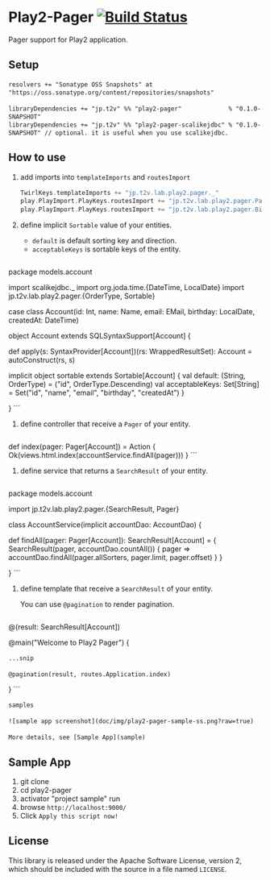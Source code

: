 Play2-Pager [![Build Status](https://travis-ci.org/gakuzzzz/play2-pager.svg)](https://travis-ci.org/gakuzzzz/play2-pager)
=================================

Pager support for Play2 application.

## Setup

    resolvers += "Sonatype OSS Snapshots" at "https://oss.sonatype.org/content/repositories/snapshots"

    libraryDependencies += "jp.t2v" %% "play2-pager"             % "0.1.0-SNAPSHOT"
    libraryDependencies += "jp.t2v" %% "play2-pager-scalikejdbc" % "0.1.0-SNAPSHOT" // optional. it is useful when you use scalikejdbc.

## How to use

1. add imports into `templateImports` and `routesImport`

    ```scala
    TwirlKeys.templateImports += "jp.t2v.lab.play2.pager._"
    play.PlayImport.PlayKeys.routesImport += "jp.t2v.lab.play2.pager.Pager"
    play.PlayImport.PlayKeys.routesImport += "jp.t2v.lab.play2.pager.Bindables._"
    ```

1. define implicit `Sortable` value of your entities.

    * `default` is default sorting key and direction.
    * `acceptableKeys` is sortable keys of the entity.

    ```scala
package models.account

import scalikejdbc._
import org.joda.time.{DateTime, LocalDate}
import jp.t2v.lab.play2.pager.{OrderType, Sortable}

case class Account(id: Int, name: Name, email: EMail, birthday: LocalDate, createdAt: DateTime)

object Account extends SQLSyntaxSupport[Account] {

  def apply(s: SyntaxProvider[Account])(rs: WrappedResultSet): Account = autoConstruct(rs, s)

  implicit object sortable extends Sortable[Account] {
    val default: (String, OrderType) = ("id", OrderType.Descending)
    val acceptableKeys: Set[String] = Set("id", "name", "email", "birthday", "createdAt")
  }

}
    ```

1. define controller that receive a `Pager` of your entity.

    ```scala
  def index(pager: Pager[Account]) = Action {
    Ok(views.html.index(accountService.findAll(pager)))
  }
    ```

1. define service that returns a `SearchResult` of your entity.

    ```scala
package models.account

import jp.t2v.lab.play2.pager.{SearchResult, Pager}

class AccountService(implicit accountDao: AccountDao) {

  def findAll(pager: Pager[Account]): SearchResult[Account] = {
    SearchResult(pager, accountDao.countAll()) { pager =>
      accountDao.findAll(pager.allSorters, pager.limit, pager.offset)
    }
  }

}
    ```

1. define template that receive a `SearchResult` of your entity.

    You can use `@pagination` to render pagination.

    ```scala
@(result: SearchResult[Account])

@main("Welcome to Play2 Pager") {

    ...snip

    @pagination(result, routes.Application.index)

}
    ```

    samples

    ![sample app screenshot](doc/img/play2-pager-sample-ss.png?raw=true)

    More details, see [Sample App](sample)

## Sample App

1. git clone
1. cd play2-pager
1. activator "project sample" run
1. browse `http://localhost:9000/`
1. Click `Apply this script now!`


## License

This library is released under the Apache Software License, version 2,
which should be included with the source in a file named `LICENSE`.